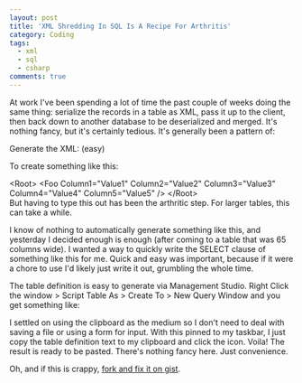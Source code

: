 ```yaml
---
layout: post
title: 'XML Shredding In SQL Is A Recipe For Arthritis'
category: Coding
tags:
  - xml
  - sql
  - csharp
comments: true
---
```


At work I've been spending a lot of time the past couple of weeks doing the same thing: serialize the records in a table as XML, pass it up to the client, then back down to another database to be deserialized and merged. It's nothing fancy, but it's certainly tedious. It's generally been a pattern of:

Generate the XML: (easy)
<script src="https://gist.github.com/e59d1cfe037e3c18648b.js"></script>

To create something like this:
<div class="well">&lt;Root&gt;
&lt;Foo Column1="Value1" Column2="Value2" Column3="Value3" Column4="Value4" Column5="Value5" /&gt;
&lt;/Root&gt;</div>
But having to type this out has been the arthritic step. For larger tables, this can take a while.

<script src="https://gist.github.com/d64691b41a956ca67431.js"></script>
I know of nothing to automatically generate something like this, and yesterday I decided enough is enough (after coming to a table that was 65 columns wide). I wanted a way to quickly write the SELECT clause of something like this for me. Quick and easy was important, because if it were a chore to use I'd likely just write it out, grumbling the whole time.

The table definition is easy to generate via Management Studio. Right Click the window &gt; Script Table As &gt; Create To &gt; New Query Window and you get something like:
<script src="https://gist.github.com/8851019430fce999ee21.js"></script>

I settled on using the clipboard as the medium so I don't need to deal with saving a file or using a form for input. With this pinned to my taskbar, I just copy the table definition text to my clipboard and click the icon. Voila! The result is ready to be pasted. There's nothing fancy here. Just convenience.
<script src="https://gist.github.com/2323419.js"></script>

Oh, and if this is crappy, <a title="fork it and fix it on gist." href="https://gist.github.com/2323419" target="_blank">fork and fix it on gist</a>.
